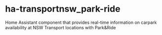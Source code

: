 # ha-transportnsw_park-ride
Home Assistant component that provides real-time information on carpark availability at NSW Transport locations with Park&amp;Ride
